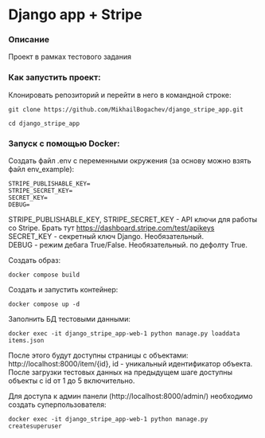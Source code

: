 # Django app + Stripe
### Описание
Проект в рамках тестового задания
### Как запустить проект:

Клонировать репозиторий и перейти в него в командной строке:

```
git clone https://github.com/MikhailBogachev/django_stripe_app.git
```

```
cd django_stripe_app
```

### Запуск с помощью Docker:
Создать файл .env с переменными окружения (за основу можно взять файл env_example):
```
STRIPE_PUBLISHABLE_KEY=
STRIPE_SECRET_KEY=
SECRET_KEY=
DEBUG=
```
STRIPE_PUBLISHABLE_KEY, STRIPE_SECRET_KEY - API ключи для работы со Stripe. Брать тут https://dashboard.stripe.com/test/apikeys
SECRET_KEY - секретный ключ Django. Необязательный.  
DEBUG - режим дебага True/False. Необязательный. по дефолту True.  

Создать образ:

```
docker compose build
```

Создать и запустить контейнер:

```
docker compose up -d
```

Заполнить БД тестовыми данными:

```
docker exec -it django_stripe_app-web-1 python manage.py loaddata items.json
```

После этого будут доступны страницы с объектами: http://localhost:8000/item/{id},
  id - уникальный идентификатор объекта. После загрузки тестовых данных на предыдущем шаге доступны объекты с id от 1 до 5 включительно.

Для доступа к админ панели (http://localhost:8000/admin/) необходимо создать суперпользователя:

```
docker exec -it django_stripe_app-web-1 python manage.py createsuperuser
```

